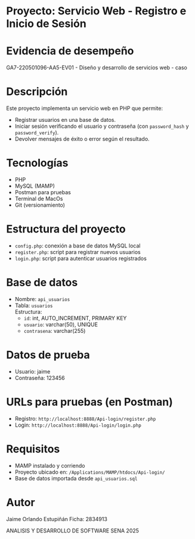 # Proyecto: Servicio Web - Registro e Inicio de Sesión

# Evidencia de desempeño
GA7-220501096-AA5-EV01 - Diseño y desarrollo de servicios web - caso

# Descripción
Este proyecto implementa un servicio web en PHP que permite:
- Registrar usuarios en una base de datos.
- Iniciar sesión verificando el usuario y contraseña (con `password_hash` y `password_verify`).
- Devolver mensajes de éxito o error según el resultado.

# Tecnologías
- PHP
- MySQL (MAMP)
- Postman para pruebas
- Terminal de MacOs
- Git (versionamiento)

# Estructura del proyecto
- `config.php`: conexión a base de datos MySQL local
- `register.php`: script para registrar nuevos usuarios
- `login.php`: script para autenticar usuarios registrados

# Base de datos
- Nombre: `api_usuarios`
- Tabla: `usuarios`  
  Estructura:
  - `id`: int, AUTO_INCREMENT, PRIMARY KEY
  - `usuario`: varchar(50), UNIQUE
  - `contrasena`: varchar(255)

# Datos de prueba
- Usuario: jaime  
- Contraseña: 123456

# URLs para pruebas (en Postman)
- Registro: `http://localhost:8888/Api-login/register.php`
- Login: `http://localhost:8888/Api-login/login.php`

# Requisitos
- MAMP instalado y corriendo
- Proyecto ubicado en: `/Applications/MAMP/htdocs/Api-login/`
- Base de datos importada desde `api_usuarios.sql`

# Autor
Jaime Orlando Estupiñán
Ficha: 2834913

ANALISIS Y DESARROLLO DE SOFTWARE 
SENA
2025